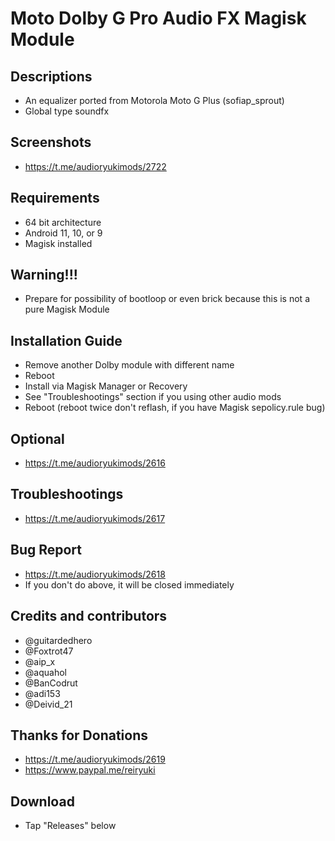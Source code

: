 # Moto Dolby G Pro Audio FX Magisk Module

## Descriptions
- An equalizer ported from Motorola Moto G Plus (sofiap_sprout)
- Global type soundfx

## Screenshots
- https://t.me/audioryukimods/2722

## Requirements
- 64 bit architecture
- Android 11, 10, or 9
- Magisk installed

## Warning!!!
- Prepare for possibility of bootloop or even brick because this is not a pure Magisk Module

## Installation Guide
- Remove another Dolby module with different name
- Reboot
- Install via Magisk Manager or Recovery
- See "Troubleshootings" section if you using other audio mods
- Reboot (reboot twice don't reflash, if you have Magisk sepolicy.rule bug)

## Optional
- https://t.me/audioryukimods/2616

## Troubleshootings
- https://t.me/audioryukimods/2617

## Bug Report
- https://t.me/audioryukimods/2618
- If you don't do above, it will be closed immediately

## Credits and contributors
- @guitardedhero
- @Foxtrot47
- @aip_x
- @aquahol
- @BanCodrut
- @adi153
- @Deivid_21

## Thanks for Donations
- https://t.me/audioryukimods/2619
- https://www.paypal.me/reiryuki

## Download
- Tap "Releases" below




